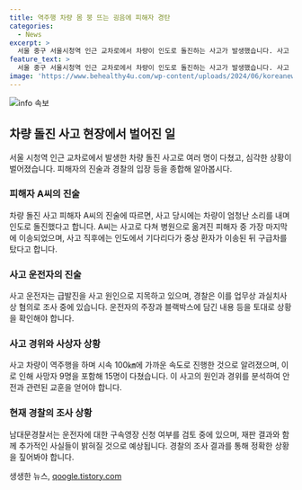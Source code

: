 ```yaml
---
title: 역주행 차량 몸 붕 뜨는 굉음에 피해자 경탄
categories:
  - News
excerpt: >
  서울 중구 서울시청역 인근 교차로에서 차량이 인도로 돌진하는 사고가 발생했습니다. 사고 당시 상황을 전한 피해자 A씨는 차에 받혀 다쳐 병원으로 옮기는 동안 인도에 누워있었다고 합니다. 차량 운전자는 급발진을 사고 원인으로 지목하며 경찰에 의해 업무상 과실치사상 혐의로 입건되었습니다. 블랙박스에는 운전 중 놀란 듯한 음성이 담겼고, 사망자 9명과 부상자 6명이 발생했습니다.
feature_text: >
  서울 중구 서울시청역 인근 교차로에서 차량이 인도로 돌진하는 사고가 발생했습니다. 사고 당시 상황을 전한 피해자 A씨는 차에 받혀 다쳐 병원으로 옮기는 동안 인도에 누워있었다고 합니다. 차량 운전자는 급발진을 사고 원인으로 지목하며 경찰에 의해 업무상 과실치사상 혐의로 입건되었습니다. 블랙박스에는 운전 중 놀란 듯한 음성이 담겼고, 사망자 9명과 부상자 6명이 발생했습니다.
image: 'https://www.behealthy4u.com/wp-content/uploads/2024/06/koreanews.jpg'
---
```


<p><img src="https://www.behealthy4u.com/wp-content/uploads/2024/06/koreanews.jpg" alt="info 속보" /></p>

<h2 data-ke-size="size26">차량 돌진 사고 현장에서 벌어진 일</h2>

<p data-ke-size="size16">서울 시청역 인근 교차로에서 발생한 차량 돌진 사고로 여러 명이 다쳤고, 심각한 상황이 벌어졌습니다. 피해자의 진술과 경찰의 입장 등을 종합해 알아봅시다.</p>

<h3>피해자 A씨의 진술</h3>

<p data-ke-size="size16">차량 돌진 사고 피해자 A씨의 진술에 따르면, 사고 당시에는 차량이 엄청난 소리를 내며 인도로 돌진했다고 합니다. A씨는 사고로 다쳐 병원으로 옮겨진 피해자 중 가장 마지막에 이송되었으며, 사고 직후에는 인도에서 기다리다가 중상 환자가 이송된 뒤 구급차를 탔다고 합니다.</p>

<h3>사고 운전자의 진술</h3>

<p data-ke-size="size16">사고 운전자는 급발진을 사고 원인으로 지목하고 있으며, 경찰은 이를 업무상 과실치사상 혐의로 조사 중에 있습니다. 운전자의 주장과 블랙박스에 담긴 내용 등을 토대로 상황을 확인해야 합니다.</p>

<h3>사고 경위와 사상자 상황</h3>

<p data-ke-size="size16">사고 차량이 역주행을 하며 시속 100㎞에 가까운 속도로 진행한 것으로 알려졌으며, 이로 인해 사망자 9명을 포함해 15명이 다쳤습니다. 이 사고의 원인과 경위를 분석하여 안전과 관련된 교훈을 얻어야 합니다.</p>

<h3>현재 경찰의 조사 상황</h3>

<p data-ke-size="size16">남대문경찰서는 운전자에 대한 구속영장 신청 여부를 검토 중에 있으며, 재판 결과와 함께 추가적인 사실들이 밝혀질 것으로 예상됩니다. 경찰의 조사 결과를 통해 정확한 상황을 짚어봐야 합니다.</p>
생생한 뉴스, <a href="https://qoogle.tistory.com" rel="dofollow">qoogle.tistory.com</a>



